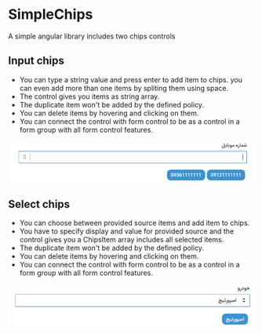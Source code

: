 # SimpleChips

A simple angular library includes two chips controls

## Input chips
- You can type a string value and press enter to add item to chips. you can even add more than one items by spliting them using space.
- The control gives you items as string array.
- The duplicate item won't be added by the defined policy.
- You can delete items by hovering and clicking on them.
- You can connect the control with form control to be as a control in a form group with all form control features.
<img src="https://raw.githubusercontent.com/msc-fariman69/SimpleChips/master/assets/input-chips.png" />

## Select chips
- You can choose between provided source items and add item to chips.
- You have to specify display and value for provided source and the control gives you a ChipsItem array includes all selected items.
- The duplicate item won't be added by the defined policy.
- You can delete items by hovering and clicking on them.
- You can connect the control with form control to be as a control in a form group with all form control features.
<img src="https://raw.githubusercontent.com/msc-fariman69/SimpleChips/master/assets/select-chips.png" />
